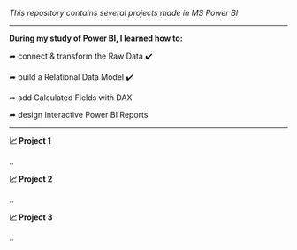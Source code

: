 *This repository contains several projects made in MS Power BI*

-----------------------------------------------------------------------------------------------

**During my study of Power BI, I learned how to:**

➦ connect & transform the Raw Data ✔️

➦ build a Relational Data Model ✔️

➦ add Calculated Fields with DAX

➦ design Interactive Power BI Reports

-----------------------------------------------------------------------------------------------

**📈 Project 1**

..

**📈 Project 2**

..

**📈 Project 3**

..
